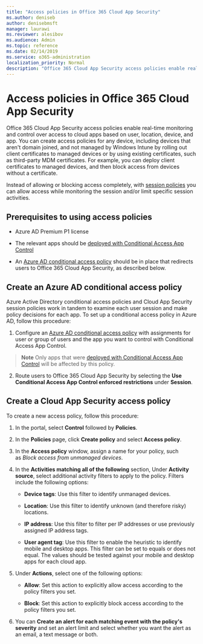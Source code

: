 ```yaml
---
title: "Access policies in Office 365 Cloud App Security"
ms.author: deniseb
author: denisebmsft
manager: laurawi
ms.reviewer: alesibov
ms.audience: Admin
ms.topic: reference
ms.date: 02/14/2019
ms.service: o365-administration
localization_priority: Normal
description: "Office 365 Cloud App Security access policies enable real-time monitoring and control over access to cloud apps based on user, location, device, and app. You can create access policies for any device, including devices that aren't domain joined, and not managed by Windows Intune by rolling out client certificates to managed devices or by using existing certificates, such as third-party MDM certificates. For example, you can deploy client certificates to managed devices, and then block access from devices without a certificate."
---
```


# Access policies in Office 365 Cloud App Security

Office 365 Cloud App Security access policies enable real-time monitoring and control over access to cloud apps based on user, location, device, and app. You can create access policies for any device, including devices that aren't domain joined, and not managed by Windows Intune by rolling out client certificates to managed devices or by using existing certificates, such as third-party MDM certificates. For example, you can deploy client certificates to managed devices, and then block access from devices without a certificate.

Instead of allowing or blocking access completely, with [session policies](ocas-session-policies.md) you can allow access while monitoring the session and/or limit specific session activities.

## Prerequisites to using access policies

- Azure AD Premium P1 license

- The relevant apps should be [deployed with Conditional Access App Control](https://docs.microsoft.com/en-us/cloud-app-security/proxy-deployment-aad)

- An [Azure AD conditional access policy](https://docs.microsoft.com/azure/active-directory/active-directory-conditional-access-azure-portal) should be in place that redirects users to Office 365 Cloud App Security, as described below.

## Create an Azure AD conditional access policy

Azure Active Directory conditional access policies and Cloud App Security session policies work in tandem to examine each user session and make policy decisions for each app. To set up a conditional access policy in Azure AD, follow this procedure:

1. Configure an [Azure AD conditional access policy](https://docs.microsoft.com/azure/active-directory/active-directory-conditional-access-azure-portal) with assignments for user or group of users and the app you want to control with Conditional Access App Control.

> **Note** Only apps that were [deployed with Conditional Access App Control](https://docs.microsoft.com/en-us/cloud-app-security/proxy-deployment-aad) will be affected by this policy.

2. Route users to Office 365 Cloud App Security by selecting the **Use Conditional Access App Control enforced restrictions** under **Session**.

## Create a Cloud App Security access policy

To create a new access policy, follow this procedure:

1. In the portal, select **Control** followed by **Policies**.

2. In the **Policies** page, click **Create policy** and select **Access policy**.

3. In the **Access policy** window, assign a name for your policy, such as *Block access from unmanaged devices*.

4. In the **Activities matching all of the following** section, Under **Activity source**, select additional activity filters to apply to the policy. Filters include the following options:
    
    - **Device tags**: Use this filter to identify unmanaged devices.
    
    - **Location**: Use this filter to identify unknown (and therefore risky) locations.
    
    - **IP address**: Use this filter to filter per IP addresses or use previously assigned IP address tags.
    
    - **User agent tag**: Use this filter to enable the heuristic to identify mobile and desktop apps. This filter can be set to equals or does not equal. The values should be tested against your mobile and desktop apps for each cloud app.

5. Under **Actions**, select one of the following options:
    
    - **Allow**: Set this action to explicitly allow access according to the policy filters you set.
    
    - **Block**: Set this action to explicitly block access according to the policy filters you set.

6. You can **Create an alert for each matching event with the policy's severity** and set an alert limit and select whether you want the alert as an email, a text message or both.
